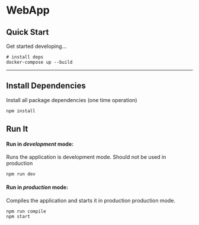 # WebApp

## Quick Start

Get started developing...

```shell
# install deps
docker-compose up --build
```

---

## Install Dependencies

Install all package dependencies (one time operation)

```shell
npm install
```

## Run It
#### Run in *development* mode:
Runs the application is development mode. Should not be used in production

```shell
npm run dev
```
#### Run in *production* mode:

Compiles the application and starts it in production production mode.

```shell
npm run compile
npm start
```
